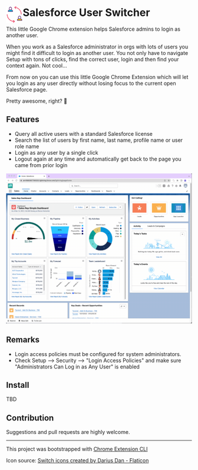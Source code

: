 # <img src="public/icons/icon_48.png" width="45" align="left"> Salesforce User Switcher

This little Google Chrome extension helps Salesforce admins to login as another user.

When you work as a Salesforce administrator in orgs with lots of users you might find it difficult to login as another user. 
You not only have to navigate Setup with tons of clicks, find the correct user, login and then find your context again. Not cool...

From now on you can use this little Google Chrome Extension which will let you login as any user directly without losing focus to the current open Salesforce page.

Pretty awesome, right? 🥳

## Features

- Query all active users with a standard Salesforce license
- Search the list of users by first name, last name, profile name or user role name
- Login as any user by a single click
- Logout again at any time and automatically get back to the page you came from prior login 

![The extension in action](ExtensionInAction.gif)

## Remarks

- Login access policies must be configured for system administrators.
- Check Setup --> Security --> "Login Access Policies" and make sure "Administrators Can Log in as Any User" is enabled

## Install

TBD

## Contribution

Suggestions and pull requests are highly welcome.

---

This project was bootstrapped with [Chrome Extension CLI](https://github.com/dutiyesh/chrome-extension-cli)

Icon source: <a href="https://www.flaticon.com/free-icons/switch" title="switch icons">Switch icons created by Darius Dan - Flaticon</a>
